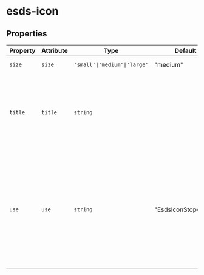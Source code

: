 # esds-icon

## Properties

| Property | Attribute | Type                         | Default             | Description                                      |
|----------|-----------|------------------------------|---------------------|--------------------------------------------------|
| `size`   | `size`    | `'small'\|'medium'\|'large'` | "medium"            | Sets height and width of the icon                |
| `title`  | `title`   | `string`                     |                     | Adds a visibly hidden `<title>` element with a corresponding `aria-labelledby` tag<br />when provided. Used only when icons stand alone without other context. |
| `use`    | `use`     | `string`                     | "EsdsIconStopwatch" | Determines which icon will be shown. When leveraging the Icon sprite, the id of the<br />sprite symbol should be provided (ex: `#angle-right`). When using ES6 modules, pass the<br />name of the module (ex: `EsdsIconAngleRight`). See usage examples below. |
